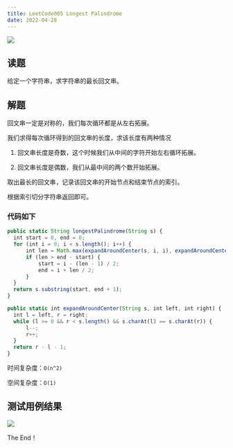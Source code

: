 ```yaml
---
title: LeetCode005 Longest Palindrome
date: 2022-04-28
---
```


![](https://peierlong-blog.oss-cn-hongkong.aliyuncs.com/uPic/Longest%20Palindrome.png)

## 读题

给定一个字符串，求字符串的最长回文串。

## 解题

回文串一定是对称的，我们每次循环都是从左右拓展。

我们求得每次循环得到的回文串的长度，求该长度有两种情况

1. 回文串长度是奇数，这个时候我们从中间的字符开始左右循环拓展。

2. 回文串长度是偶数，我们从最中间的两个数开始拓展。

取出最长的回文串，记录该回文串的开始节点和结束节点的索引。

根据索引切分字符串返回即可。

### 代码如下


```jsx
public static String longestPalindrome(String s) {
  int start = 0, end = 0;
  for (int i = 0; i < s.length(); i++) {
      int len = Math.max(expandAroundCenter(s, i, i), expandAroundCenter(s, i, i + 1));
      if (len > end - start) {
          start = i - (len - 1) / 2;
          end = i + len / 2;
      }
  }
  return s.substring(start, end + 1);
}

public static int expandAroundCenter(String s, int left, int right) {
  int l = left, r = right;
  while (l >= 0 && r < s.length() && s.charAt(l) == s.charAt(r)) {
      l--;
      r++;
  }
  return r - l - 1;
}
```


时间复杂度：`O(n^2)`


空间复杂度：`O(1)`

## 测试用例结果

![](https://peierlong-blog.oss-cn-hongkong.aliyuncs.com/uPic/Longest%20Palindrome%201.png)

The End！
